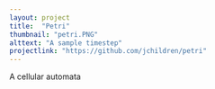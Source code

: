 ```yaml
---
layout: project
title:  "Petri"
thumbnail: "petri.PNG"
alttext: "A sample timestep"
projectlink: "https://github.com/jchildren/petri"
---
```


A cellular automata
